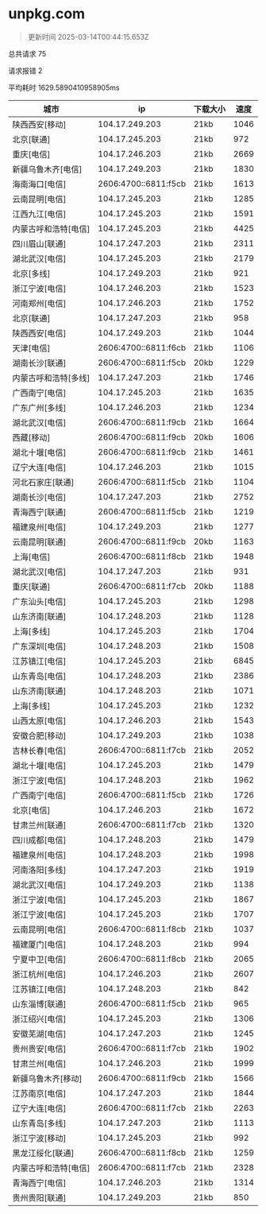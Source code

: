 
  # unpkg.com

  > 更新时间 2025-03-14T00:44:15.653Z
  
  总共请求 75

  请求报错 2

  平均耗时 1629.5890410958905ms

|城市|ip|下载大小|速度|
|-----|----------|---|---|
|陕西西安[移动]|104.17.249.203|21kb|1046|
|北京[联通]|104.17.245.203|21kb|972|
|重庆[电信]|104.17.246.203|21kb|2669|
|新疆乌鲁木齐[电信]|104.17.249.203|21kb|1830|
|海南海口[电信]|2606:4700::6811:f5cb|21kb|1613|
|云南昆明[电信]|104.17.245.203|21kb|1285|
|江西九江[电信]|104.17.245.203|21kb|1591|
|内蒙古呼和浩特[电信]|104.17.245.203|21kb|4425|
|四川眉山[联通]|104.17.247.203|21kb|2311|
|湖北武汉[电信]|104.17.245.203|21kb|2179|
|北京[多线]|104.17.249.203|21kb|921|
|浙江宁波[电信]|104.17.246.203|21kb|1523|
|河南郑州[电信]|104.17.246.203|21kb|1752|
|北京[联通]|104.17.247.203|21kb|958|
|陕西西安[电信]|104.17.249.203|21kb|1044|
|天津[电信]|2606:4700::6811:f6cb|21kb|1106|
|湖南长沙[联通]|2606:4700::6811:f5cb|20kb|1229|
|内蒙古呼和浩特[多线]|104.17.247.203|21kb|1746|
|广西南宁[电信]|104.17.245.203|21kb|1635|
|广东广州[多线]|104.17.246.203|21kb|1234|
|湖北武汉[电信]|2606:4700::6811:f9cb|21kb|1664|
|西藏[移动]|2606:4700::6811:f9cb|20kb|1606|
|湖北十堰[电信]|2606:4700::6811:f9cb|21kb|1461|
|辽宁大连[电信]|104.17.246.203|21kb|1015|
|河北石家庄[联通]|2606:4700::6811:f5cb|21kb|1104|
|湖南长沙[电信]|104.17.247.203|21kb|2752|
|青海西宁[联通]|2606:4700::6811:f5cb|21kb|1219|
|福建泉州[电信]|104.17.249.203|21kb|1277|
|云南昆明[联通]|2606:4700::6811:f9cb|20kb|1163|
|上海[电信]|2606:4700::6811:f8cb|21kb|1948|
|湖北武汉[电信]|104.17.247.203|21kb|931|
|重庆[联通]|2606:4700::6811:f7cb|20kb|1188|
|广东汕头[电信]|104.17.245.203|21kb|1298|
|山东济南[联通]|104.17.248.203|21kb|1128|
|上海[多线]|104.17.245.203|21kb|1704|
|广东深圳[电信]|104.17.248.203|21kb|1508|
|江苏镇江[电信]|104.17.245.203|21kb|6845|
|山东青岛[电信]|104.17.248.203|21kb|2386|
|山东济南[联通]|104.17.248.203|21kb|1071|
|上海[多线]|104.17.245.203|21kb|1232|
|山西太原[电信]|104.17.246.203|21kb|1543|
|安徽合肥[移动]|104.17.249.203|21kb|1038|
|吉林长春[电信]|2606:4700::6811:f7cb|21kb|2052|
|湖北十堰[电信]|104.17.245.203|21kb|1479|
|浙江宁波[电信]|104.17.248.203|21kb|1962|
|广西南宁[电信]|2606:4700::6811:f5cb|21kb|1726|
|北京[电信]|104.17.246.203|21kb|1672|
|甘肃兰州[联通]|2606:4700::6811:f7cb|21kb|1320|
|四川成都[电信]|104.17.248.203|21kb|1479|
|福建泉州[电信]|104.17.248.203|21kb|1998|
|河南洛阳[多线]|104.17.247.203|21kb|1919|
|湖北武汉[电信]|104.17.249.203|21kb|1138|
|浙江宁波[电信]|104.17.245.203|21kb|1867|
|浙江宁波[电信]|104.17.245.203|21kb|1707|
|云南昆明[电信]|2606:4700::6811:f8cb|21kb|1037|
|福建厦门[电信]|104.17.248.203|21kb|994|
|宁夏中卫[电信]|2606:4700::6811:f8cb|21kb|2065|
|浙江杭州[电信]|104.17.246.203|21kb|2607|
|江苏镇江[电信]|104.17.248.203|21kb|842|
|山东淄博[联通]|2606:4700::6811:f5cb|21kb|965|
|浙江绍兴[电信]|104.17.245.203|21kb|1306|
|安徽芜湖[电信]|104.17.247.203|21kb|1245|
|贵州贵安[电信]|2606:4700::6811:f7cb|21kb|1902|
|甘肃兰州[电信]|104.17.246.203|21kb|1999|
|新疆乌鲁木齐[移动]|2606:4700::6811:f9cb|21kb|1566|
|江苏南京[电信]|104.17.247.203|21kb|1844|
|辽宁大连[电信]|2606:4700::6811:f7cb|21kb|2263|
|山东青岛[多线]|104.17.247.203|21kb|1113|
|浙江宁波[移动]|104.17.245.203|21kb|992|
|黑龙江绥化[联通]|2606:4700::6811:f8cb|21kb|1259|
|内蒙古呼和浩特[电信]|2606:4700::6811:f7cb|21kb|2328|
|青海西宁[电信]|104.17.246.203|21kb|1314|
|贵州贵阳[联通]|104.17.249.203|21kb|850|

  